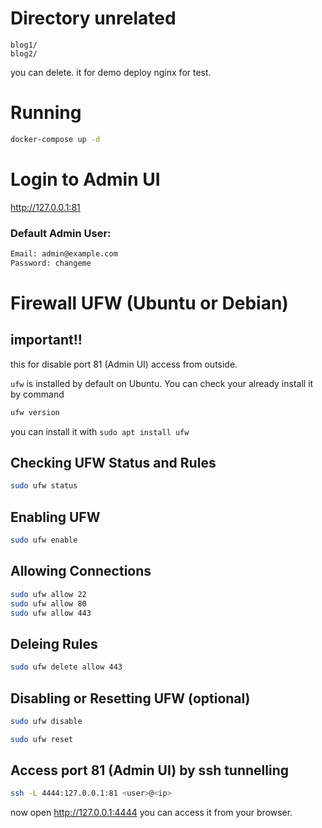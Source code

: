 # Directory unrelated
```
blog1/
blog2/
```
you can delete. it for demo deploy nginx for test.

# Running
```bash
docker-compose up -d
```

# Login to Admin UI
http://127.0.0.1:81

### Default Admin User:
```bash
Email: admin@example.com
Password: changeme
```

# Firewall UFW (Ubuntu or Debian)
## important!! 

this for disable port 81 (Admin UI) access from outside.

`ufw` is installed by default on Ubuntu. You can check your already install it by command
```bash
ufw version
```
you can install it with `sudo apt install ufw`

## Checking UFW Status and Rules
```bash
sudo ufw status
```

## Enabling UFW
```bash
sudo ufw enable
```

## Allowing Connections
```bash
sudo ufw allow 22
sudo ufw allow 80
sudo ufw allow 443
```

## Deleing Rules
```bash
sudo ufw delete allow 443
```

## Disabling or Resetting UFW (optional)
```bash
sudo ufw disable
```
```bash
sudo ufw reset
```


## Access port 81 (Admin UI) by ssh tunnelling
```bash
ssh -L 4444:127.0.0.1:81 <user>@<ip>
```
now open http://127.0.0.1:4444 you can access it from your browser.
